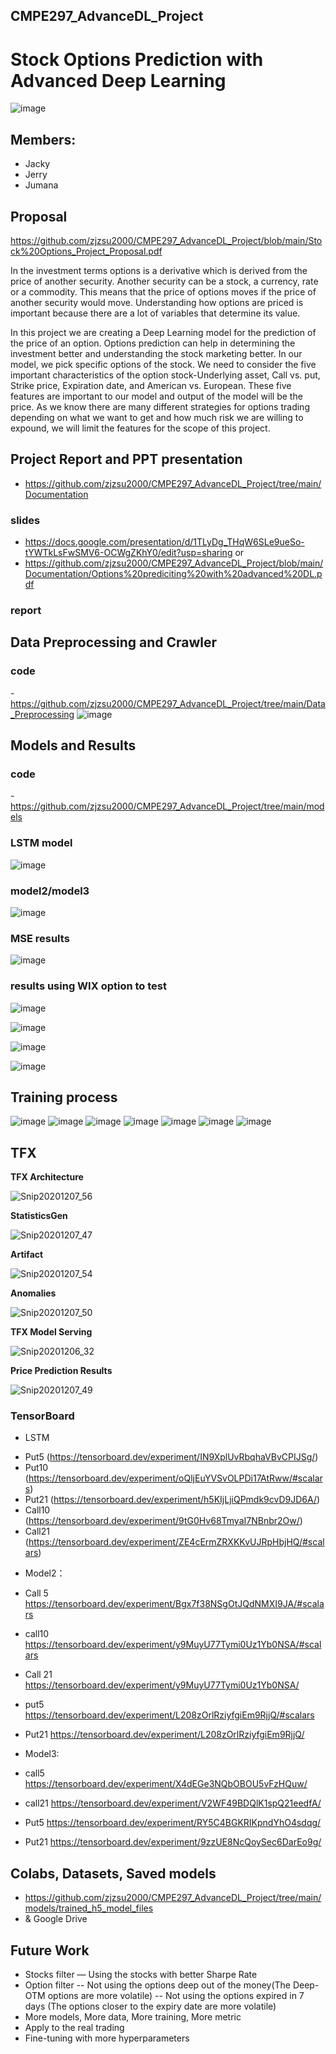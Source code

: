 ## CMPE297_AdvanceDL_Project
# Stock Options Prediction with Advanced Deep Learning

![image]( https://github.com/zjzsu2000/CMPE297_AdvanceDL_Project/blob/main/pics/title.png)
## Members:
* Jacky
* Jerry
* Jumana

## Proposal
https://github.com/zjzsu2000/CMPE297_AdvanceDL_Project/blob/main/Stock%20Options_Project_Proposal.pdf

In the investment terms options is a derivative which is derived from the price of
another security. Another security can be a stock, a currency, rate or a commodity. This
means that the price of options moves if the price of another security would move.
Understanding how options are priced is important because there are a lot of variables
that determine its value.

In this project we are creating a Deep Learning model for the prediction of the
price of an option. Options prediction can help in determining the investment better and
understanding the stock marketing better. In our model, we pick specific options of the
stock. We need to consider the five important characteristics of the option
stock-Underlying asset, Call vs. put, Strike price, Expiration date, and American vs.
European. These five features are important to our model and output of the model will be
the price. As we know there are many different strategies for options trading depending
on what we want to get and how much risk we are willing to expound, we will limit the
features for the scope of this project.

## Project Report and PPT presentation 
- https://github.com/zjzsu2000/CMPE297_AdvanceDL_Project/tree/main/Documentation
### slides
- https://docs.google.com/presentation/d/1TLyDg_THqW6SLe9ueSo-tYWTkLsFwSMV6-OCWgZKhY0/edit?usp=sharing
or
- https://github.com/zjzsu2000/CMPE297_AdvanceDL_Project/blob/main/Documentation/Options%20prediciting%20with%20advanced%20DL.pdf
### report


## Data Preprocessing and Crawler 
### code 
-https://github.com/zjzsu2000/CMPE297_AdvanceDL_Project/tree/main/Data_Preprocessing
![image](https://github.com/zjzsu2000/CMPE297_AdvanceDL_Project/blob/main/pics/data_preprocessing.png)

## Models and Results 
### code
-https://github.com/zjzsu2000/CMPE297_AdvanceDL_Project/tree/main/models

### LSTM model
![image](https://github.com/zjzsu2000/CMPE297_AdvanceDL_Project/blob/main/pics/LSTM_model.png)

### model2/model3
![image](https://github.com/zjzsu2000/CMPE297_AdvanceDL_Project/blob/main/pics/model3.png)
### MSE results
![image](https://github.com/zjzsu2000/CMPE297_AdvanceDL_Project/blob/main/pics/mse.png)

### results using WIX option to test
![image](https://github.com/zjzsu2000/CMPE297_AdvanceDL_Project/blob/main/pics/LSTM_result.png)

![image](https://github.com/zjzsu2000/CMPE297_AdvanceDL_Project/blob/main/pics/Model2_result.png)

![image](https://github.com/zjzsu2000/CMPE297_AdvanceDL_Project/blob/main/pics/Model3_result_Bid.png)

![image](https://github.com/zjzsu2000/CMPE297_AdvanceDL_Project/blob/main/pics/Model3_result_Ask.png)


## Training process

![image](https://github.com/zjzsu2000/CMPE297_AdvanceDL_Project/blob/main/pics/LSTM_tensorboard.png)
![image](https://github.com/zjzsu2000/CMPE297_AdvanceDL_Project/blob/main/pics/model2_call_WIX.png)
![image](https://github.com/zjzsu2000/CMPE297_AdvanceDL_Project/blob/main/pics/model2_put_all%EF%BC%88n400_batch1024_eposhs2400_lr1e-5\).png)
![image](https://github.com/zjzsu2000/CMPE297_AdvanceDL_Project/blob/main/pics/model3_call_all%EF%BC%88n400_batch1024_eposhs2000_lr1e-5\).png)
![image](https://github.com/zjzsu2000/CMPE297_AdvanceDL_Project/blob/main/pics/model3_call_all%EF%BC%88n400_batch1024_eposhs2000_lr1e-5\).png)
![image](https://github.com/zjzsu2000/CMPE297_AdvanceDL_Project/blob/main/pics/model3_sigma5.png)
![image](https://github.com/zjzsu2000/CMPE297_AdvanceDL_Project/blob/main/pics/Errors.png)

## TFX

**TFX Architecture** 

![Snip20201207_56](https://user-images.githubusercontent.com/13540908/101439134-b79bfc80-38c8-11eb-9d91-758b1332d458.png)

**StatisticsGen** 

![Snip20201207_47](https://user-images.githubusercontent.com/13540908/101439195-e1552380-38c8-11eb-8fc6-5608fe792385.png)

**Artifact**

![Snip20201207_54](https://user-images.githubusercontent.com/13540908/101439283-0d70a480-38c9-11eb-9f33-6ad11ff2880f.png)

**Anomalies**

![Snip20201207_50](https://user-images.githubusercontent.com/13540908/101439213-eade8b80-38c8-11eb-8f0e-d93636437bf5.png)

**TFX Model Serving**

![Snip20201206_32](https://user-images.githubusercontent.com/13540908/101439235-fa5dd480-38c8-11eb-832f-482633df7d82.png)


**Price Prediction Results**

![Snip20201207_49](https://user-images.githubusercontent.com/13540908/101439261-03e73c80-38c9-11eb-90be-7293dd7dcdb2.png)



### TensorBoard
* LSTM
-  Put5
(https://tensorboard.dev/experiment/IN9XplUvRbqhaVBvCPIJSg/)
-  Put10
(https://tensorboard.dev/experiment/oQljEuYVSvOLPDi17AtRww/#scalars)
- Put21
(https://tensorboard.dev/experiment/h5KIjLjiQPmdk9cvD9JD6A/)
-  Call10
(https://tensorboard.dev/experiment/9tG0Hv68TmyaI7NBnbr2Ow/)
-  Call21
(https://tensorboard.dev/experiment/ZE4cErmZRXKKvUJRpHbjHQ/#scalars)

* Model2：			
- Call 5		
https://tensorboard.dev/experiment/Bgx7f38NSgOtJQdNMXI9JA/#scalars
- call10	
https://tensorboard.dev/experiment/y9MuyU77Tymi0Uz1Yb0NSA/#scalars
- Call 21
https://tensorboard.dev/experiment/y9MuyU77Tymi0Uz1Yb0NSA/
					
- put5		
https://tensorboard.dev/experiment/L208zOrlRziyfgiEm9RjjQ/#scalars
- Put21
https://tensorboard.dev/experiment/L208zOrlRziyfgiEm9RjjQ/
	
* Model3:			
- call5				
https://tensorboard.dev/experiment/X4dEGe3NQbOBOU5vFzHQuw/
- call21
https://tensorboard.dev/experiment/V2WF49BDQlK1spQ21eedfA/

- Put5
https://tensorboard.dev/experiment/RY5C4BGKRIKpndYhO4sdqg/
- Put21
https://tensorboard.dev/experiment/9zzUE8NcQoySec6DarEo9g/


## Colabs, Datasets, Saved models
- https://github.com/zjzsu2000/CMPE297_AdvanceDL_Project/tree/main/models/trained_h5_model_files
- & Google Drive


## Future Work

* Stocks filter — Using the stocks with better Sharpe Rate 
* Option filter
  -- Not using the options deep out of the money(The Deep-OTM options are more volatile)
  -- Not using the options expired in 7 days (The options closer to the expiry date are more volatile) 
* More models, More data, More training, More metric
* Apply to the real trading
* Fine-tuning with more hyperparameters
